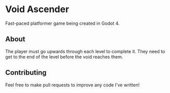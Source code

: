 # Void Ascender
Fast-paced platformer game being created in Godot 4.

## About
The player must go upwards through each level to complete it. They need to get to the end of the level before the void reaches them.

## Contributing
Feel free to make pull requests to improve any code I've written!
